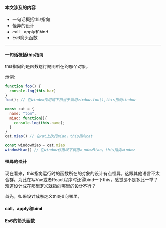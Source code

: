 #### 本文涉及的内容
* 一句话概括this指向
* 怪异的设计
* call、apply和bind
* Es6箭头函数

---

#### 一句话概括this指向

this指向的是函数运行期间所在的那个对象。

示例:
```JavaScript
function foo() {
  console.log(this.bar)
}
foo(); // 在window作用域下相当于调用window.foo(),this指向window

const cat = {
  name: "tom",
  miao: function(){
    console.log(this.name);
  }
}
cat.miao() // 在cat上执行miao，this指向cat

const windowMiao = cat.miao
windowMiao() // 在window作用域下调用windowMiao，this指向window
```

#### 怪异的设计

现在看来，this指向运行时的函数所在的对象的设计有点怪异，这跟其他语言不太合群。为此在写Vue或者React程序时还得bind一下this，感觉是不是多此一举？难道设计成在那里定义就指向哪里的设计不行？

首先，如果设计成哪定义this指向哪里，


#### call、apply和bind



#### Es6的箭头函数
